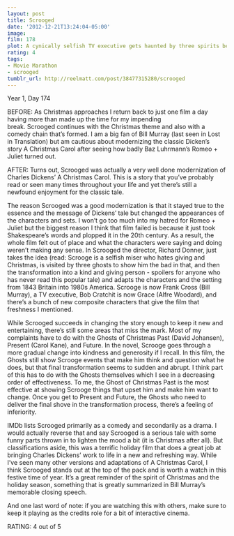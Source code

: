 ```yaml
---
layout: post
title: Scrooged
date: '2012-12-21T13:24:04-05:00'
image: 
film: 178
plot: A cynically selfish TV executive gets haunted by three spirits bearing lessons on Christmas Eve.
rating: 4
tags:
- Movie Marathon
- scrooged
tumblr_url: http://reelmatt.com/post/38477315280/scrooged
---
```


Year 1, Day 174

BEFORE: As Christmas approaches I return back to just one film a day having more than made up the time for my impending break. Scrooged continues with the Christmas theme and also with a comedy chain that’s formed. I am a big fan of Bill Murray (last seen in Lost in Translation) but am cautious about modernizing the classic Dicken’s story A Christmas Carol after seeing how badly Baz Luhrmann’s Romeo + Juliet turned out.

AFTER: Turns out, Scrooged was actually a very well done modernization of Charles Dickens’ A Christmas Carol. This is a story that you’ve probably read or seen many times throughout your life and yet there’s still a newfound enjoyment for the classic tale.

The reason Scrooged was a good modernization is that it stayed true to the essence and the message of Dickens’ tale but changed the appearances of the characters and sets. I won’t go too much into my hatred for Romeo + Juliet but the biggest reason I think that film failed is because it just took Shakespeare’s words and plopped it in the 20th century. As a result, the whole film felt out of place and what the characters were saying and doing weren’t making any sense. In Scrooged the director, Richard Donner, just takes the idea (read: Scrooge is a selfish miser who hates giving and Christmas, is visited by three ghosts to show him the bad in that, and then the transformation into a kind and giving person - spoilers for anyone who has never read this popular tale) and adapts the characters and the setting from 1843 Britain into 1980s America. Scrooge is now Frank Cross (Bill Murray), a TV executive, Bob Cratchit is now Grace (Alfre Woodard), and there’s a bunch of new composite characters that give the film that freshness I mentioned.

While Scrooged succeeds in changing the story enough to keep it new and entertaining, there’s still some areas that miss the mark. Most of my complaints have to do with the Ghosts of Christmas Past (David Johansen), Present (Carol Kane), and Future. In the novel, Scrooge goes through a more gradual change into kindness and generosity if I recall. In this film, the Ghosts still show Scrooge events that make him think and question what he does, but that final transformation seems to sudden and abrupt. I think part of this has to do with the Ghosts themselves which I see in a decreasing order of effectiveness. To me, the Ghost of Christmas Past is the most effective at showing Scrooge things that upset him and make him want to change. Once you get to Present and Future, the Ghosts who need to deliver the final shove in the transformation process, there’s a feeling of inferiority.

IMDb lists Scrooged primarily as a comedy and secondarily as a drama. I would actually reverse that and say Scrooged is a serious tale with some funny parts thrown in to lighten the mood a bit (it is Christmas after all). But classifications aside, this was a terrific holiday film that does a great job at bringing Charles Dickens’ work to life in a new and refreshing way. While I’ve seen many other versions and adaptations of A Christmas Carol, I think Scrooged stands out at the top of the pack and is worth a watch in this festive time of year. It’s a great reminder of the spirit of Christmas and the holiday season, something that is greatly summarized in Bill Murray’s memorable closing speech.

And one last word of note: if you are watching this with others, make sure to keep it playing as the credits role for a bit of interactive cinema.

RATING: 4 out of 5
